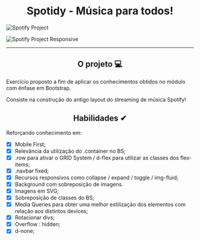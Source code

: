 <div align="center"><h1>Spotidy - Música para todos!</h1></div>

![Spotify Project]()


![Spotify Project Responsive]()


---

<div align="center"><h2>O projeto 💻</h2></div>

Exercício proposto a fim de aplicar os conhecimentos obtidos no módulo com ênfase em Bootstrap. <br>

Consiste na construção do antigo layout do streaming de música Spotify! <br>

<div align="center"><h2>Habilidades ✔</h2></div>

Reforçando conhecimento em:

 - [x] Mobile First;
 - [x] Relevância da utilização do .container no BS;
 - [x] .row para ativar o GRID System / d-flex para utilizar as classes dos flex-items;
 - [x] .navbar fixed;
 - [x] Recursos responsivos como collapse / expand / toggle / img-fluid;
 - [x] Background com sobreposição de imagens.
 - [x] Imagens em SVG;
 - [x] Sobreposição de classes do BS;
 - [x] Media Queries para obter uma melhor estilização dos elementos com relação aos distintos devices;
 - [x] Rotacionar divs;
 - [x] Overflow : hidden; 
 - [x] d-none;